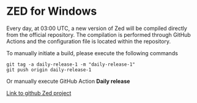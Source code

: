 # ZED for Windows

Every day, at 03:00 UTC, a new version of Zed will be compiled directly from the official repository. The compilation is performed through GitHub Actions and the configuration file is located within the repository.

To manually initiate a build, please execute the following commands

    git tag -a daily-release-1 -m "daily-release-1"
    git push origin daily-release-1

Or manually execute GitHub Action **Daily release**

[Link to github Zed project](https://github.com/zed-industries/zed)
